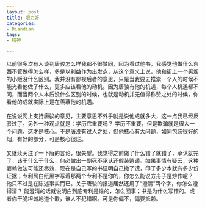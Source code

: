 ```yaml
---
layout: post
title: 眼力好
categories:
- Diandian
tags:
- 精神

---
```

以前很多次有人谈到唐骏怎么样我都不很赞同，因为看过他书，我感觉他做什么东西不管做得怎么样，多是以利益作为出发点，从这个意义上说，他和街上一个买烟的小贩没什么区别。我并没有鄙视后者的意思，只是当我要去推崇一个人的时候不能光看他做了什么，更多应该看他的动机。因为唐骏有他的机遇，每个人机遇都不同，而当两个人本质没什么区别的时候，也就是动机并无值得称赞之处的时候，你看他的成就实际上是在羡慕他的机遇。
<br />
<br />在说说网上支持唐骏的意见，主要意思不外乎就是说他成就多大，这一点我已经反驳过了。另外一种观点就是：学历它重要吗？ 学历不重要，但是欺骗就是很大一个问题，这才是核心。不是唐没有过人之处，但他核心有大问题，如同包装很好的烟，有好的部分，可是核心很烂。
<br />
<br />又继续关注了一下唐的言论，很失望。我觉得之前做了什么错了就错了，承认就完了，该干什么干什么，何必做出一副死不承认还假装逍遥。如果事情有疑云，这种耍赖做法可能还奏效，现在是自己写的书证明自己撒了谎，印了多少本就有多少份证据；专利局白纸黑字写着那两个专利不是你的，你怎么能说方舟子是炒作呢？ 他只不过是在陈述事实而已。关于唐骏的报道居然还用了“澄清”两个字，你怎么澄得清？ 能澄清的话就说明白到底专利是谁的，怎么回事；书是为什么写错的。或者你干脆坦诚地道个歉，谁人不犯错啊。可是你偏不，偏要抵赖。